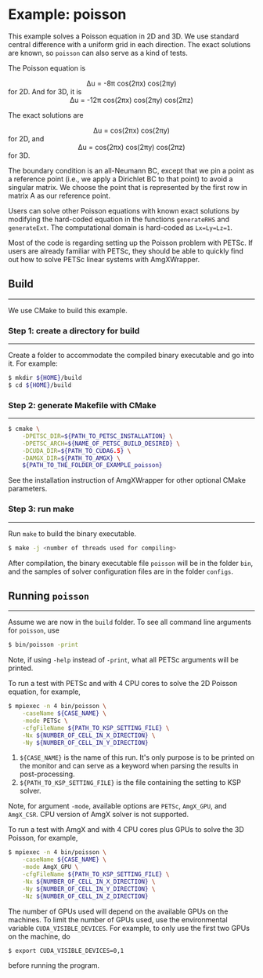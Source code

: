 # Example: poisson

This example solves a Poisson equation in 2D and 3D. We use standard central
difference with a uniform grid in each direction. The exact solutions are
known, so `poisson` can also serve as a kind of tests.

The Poisson equation is
<center>Δu = -8π cos(2πx) cos(2πy)</center>
for 2D. And for 3D, it is
<center>Δu = -12π cos(2πx) cos(2πy) cos(2πz)</center>

The exact solutions are
<center>Δu = cos(2πx) cos(2πy)</center>
for 2D, and
<center>Δu = cos(2πx) cos(2πy) cos(2πz)</center>
for 3D.

The boundary condition is an all-Neumann BC, except that we pin a point as a
reference point (i.e., we apply a Dirichlet BC to that point) to avoid a singular
matrix. We choose the point that is represented by the first row in matrix A
as our reference point.

Users can solve other Poisson equations with known exact solutions by modifying
the hard-coded equation in the functions `generateRHS` and `generateExt`. The
computational domain is hard-coded as `Lx=Ly=Lz=1`.

Most of the code is regarding setting up the Poisson problem with PETSc. If users
are already familiar with PETSc, they should be able to quickly find out how to
solve PETSc linear systems with AmgXWrapper.

## Build
---------

We use CMake to build this example.

### Step 1: create a directory for build
-----------------------------------------

Create a folder to accommodate the compiled binary executable and go into
it. For example:

```bash
$ mkdir ${HOME}/build
$ cd ${HOME}/build
```

### Step 2: generate Makefile with CMake
-----------------------------------------

```bash
$ cmake \
    -DPETSC_DIR=${PATH_TO_PETSC_INSTALLATION} \
    -DPETSC_ARCH=${NAME_OF_PETSC_BUILD_DESIRED} \
    -DCUDA_DIR=${PATH_TO_CUDA6.5} \
    -DAMGX_DIR=${PATH_TO_AMGX} \
    ${PATH_TO_THE_FOLDER_OF_EXAMPLE_poisson}
```

See the installation instruction of AmgXWrapper for other optional CMake parameters.

### Step 3: run make
---------------------

Run `make` to build the binary executable.

```bash
$ make -j <number of threads used for compiling>
```

After compilation, the binary executable file `poisson` will be in the
folder `bin`, and the samples of solver configuration files are in the folder
`configs`.


## Running `poisson`
--------------------------

Assume we are now in the `build` folder. To see all command line arguments for
`poisson`, use

```bash
$ bin/poisson -print
```

Note, if using `-help` instead of `-print`, what all PETSc arguments will be printed.

To run a test with PETSc and with 4 CPU cores to solve the 2D Poisson equation, for example,

```bash
$ mpiexec -n 4 bin/poisson \
    -caseName ${CASE_NAME} \
    -mode PETSc \
    -cfgFileName ${PATH_TO_KSP_SETTING_FILE} \
    -Nx ${NUMBER_OF_CELL_IN_X_DIRECTION} \
    -Ny ${NUMBER_OF_CELL_IN_Y_DIRECTION}
```

1. `${CASE_NAME}` is the name of this run. It's only purpose is to be printed on
    the monitor and can serve as a keyword when parsing the results in post-processing.
2. `${PATH_TO_KSP_SETTING_FILE}` is the file containing the setting to KSP solver.

Note, for argument `-mode`, available options are `PETSc`, `AmgX_GPU`, and `AmgX_CSR`.
CPU version of AmgX solver is not supported.

To run a test with AmgX and with 4 CPU cores plus GPUs to solve the 3D Poisson,
for example,

```bash
$ mpiexec -n 4 bin/poisson \
    -caseName ${CASE_NAME} \
    -mode AmgX_GPU \
    -cfgFileName ${PATH_TO_KSP_SETTING_FILE} \
    -Nx ${NUMBER_OF_CELL_IN_X_DIRECTION} \
    -Ny ${NUMBER_OF_CELL_IN_Y_DIRECTION} \
    -Nz ${NUMBER_OF_CELL_IN_Z_DIRECTION}
```

The number of GPUs used will depend on the available GPUs on the machines. To
limit the number of GPUs used, use the environmental variable `CUDA_VISIBLE_DEVICES`.
For example, to only use the first two GPUs on the machine, do

```bash
$ export CUDA_VISIBLE_DEVICES=0,1
```

before running the program.

